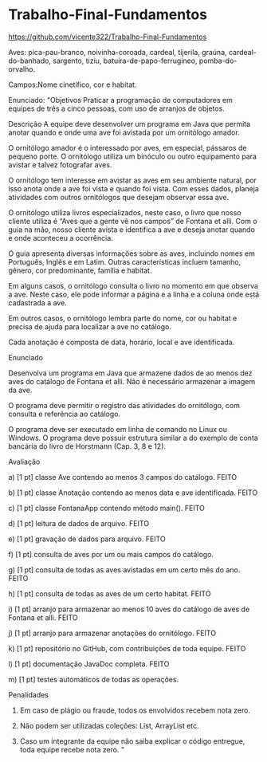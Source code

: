 # Trabalho-Final-Fundamentos

https://github.com/vicente322/Trabalho-Final-Fundamentos

Aves: pica-pau-branco, noivinha-coroada, cardeal, tijerila, graúna, cardeal-do-banhado, sargento, tiziu, batuíra-de-papo-ferrugíneo, pomba-do-orvalho.

Campos:Nome cinetífico, cor e habitat.


Enunciado:
"Objetivos
Praticar a programação de computadores em equipes de três a cinco pessoas, com uso de arranjos de objetos.



Descrição
A equipe deve desenvolver um programa em Java que permita anotar quando e onde uma ave foi avistada por um ornitólogo amador.



O ornitólogo amador é o interessado por aves, em especial, pássaros de pequeno porte. O ornitólogo utiliza um binóculo ou outro equipamento para avistar e talvez fotografar aves.

O ornitólogo tem interesse em avistar as aves em seu ambiente natural, por isso anota onde a ave foi vista e quando foi vista. Com esses dados, planeja atividades com outros ornitólogos que desejam observar essa ave.



O ornitólogo utiliza livros especializados, neste caso, o livro que nosso cliente utiliza é “Aves que a gente vê nos campos” de Fontana et alli. Com o guia na mão, nosso cliente avista e identifica a ave e deseja anotar quando e onde aconteceu a ocorrência.



O guia apresenta diversas informações sobre as aves, incluindo nomes em Português, Inglês e em Latim. Outras características incluem tamanho, gênero, cor predominante, família e habitat.



Em alguns casos, o ornitólogo consulta o livro no momento em que observa a ave. Neste caso, ele pode informar a página e a linha e a coluna onde está cadastrada a ave.

Em outros casos, o ornitólogo lembra parte do nome, cor ou habitat e precisa de ajuda para localizar a ave no catálogo.



Cada anotação é composta de data, horário, local e ave identificada.



Enunciado

Desenvolva um programa em Java que armazene dados de ao menos dez aves do catálogo de Fontana et alli. Não é necessário armazenar a imagem da ave.

O programa deve permitir o registro das atividades do ornitólogo, com consulta e referência ao catálogo.

O programa deve ser executado em linha de comando no Linux ou Windows.  O programa deve possuir estrutura similar a do exemplo de conta bancária do livro de Horstmann (Cap. 3, 8 e 12).



Avaliação

a) [1 pt] classe Ave contendo ao menos 3 campos do catálogo. FEITO

b) [1 pt] classe Anotação contendo ao menos data e ave identificada. FEITO

c) [1 pt] classe FontanaApp contendo método main(). FEITO

d) [1 pt] leitura de dados de arquivo. FEITO

e) [1 pt] gravação de dados para arquivo. FEITO

f) [1 pt] consulta de aves por um ou mais campos do catálogo.

g) [1 pt] consulta de todas as aves avistadas em um certo mês do ano. FEITO

h) [1 pt] consulta de todas as aves de um certo habitat. FEITO

i) [1 pt] arranjo para armazenar ao menos 10 aves do catálogo de aves de Fontana et alli. FEITO

j) [1 pt] arranjo para armazenar anotações do ornitólogo. FEITO

k) [1 pt] repositório no GitHub, com contribuições de toda equipe. FEITO

l) [1 pt] documentação JavaDoc completa. FEITO

m) [1 pt] testes automáticos de todas as operações.



Penalidades
1) Em caso de plágio ou fraude, todos os envolvidos recebem nota zero.

2) Não podem ser utilizadas coleções: List, ArrayList etc.

3) Caso um integrante da equipe não saiba explicar o código entregue, toda equipe recebe nota zero. "
